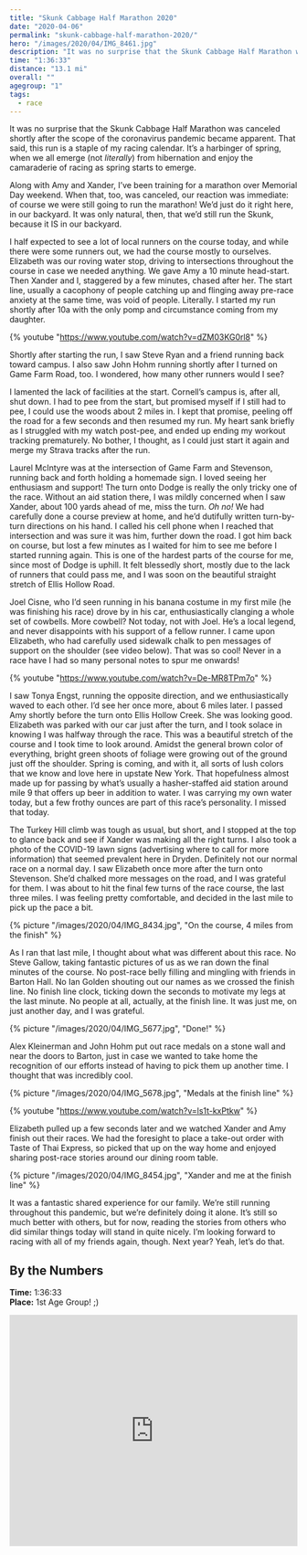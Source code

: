 ```yaml
---
title: "Skunk Cabbage Half Marathon 2020"
date: "2020-04-06"
permalink: "skunk-cabbage-half-marathon-2020/"
hero: "/images/2020/04/IMG_8461.jpg"
description: "It was no surprise that the Skunk Cabbage Half Marathon was canceled shortly after the scope of the coronavirus pandemic became apparent. That said, this run is a staple of my racing calendar. It’s a harbinger of spring, when we all emerge (not _literally_) from hibernation and enjoy the camaraderie of racing as spring starts to emerge."
time: "1:36:33"
distance: "13.1 mi"
overall: ""
agegroup: "1"
tags:
  - race
---
```


It was no surprise that the Skunk Cabbage Half Marathon was canceled shortly after the scope of the coronavirus pandemic became apparent. That said, this run is a staple of my racing calendar. It’s a harbinger of spring, when we all emerge (not _literally_) from hibernation and enjoy the camaraderie of racing as spring starts to emerge.

Along with Amy and Xander, I’ve been training for a marathon over Memorial Day weekend. When that, too, was canceled, our reaction was immediate: of course we were still going to run the marathon! We’d just do it right here, in our backyard. It was only natural, then, that we’d still run the Skunk, because it IS in our backyard.

I half expected to see a lot of local runners on the course today, and while there were some runners out, we had the course mostly to ourselves. Elizabeth was our roving water stop, driving to intersections throughout the course in case we needed anything. We gave Amy a 10 minute head-start. Then Xander and I, staggered by a few minutes, chased after her. The start line, usually a cacophony of people catching up and flinging away pre-race anxiety at the same time, was void of people. Literally. I started my run shortly after 10a with the only pomp and circumstance coming from my daughter.

{% youtube "https://www.youtube.com/watch?v=dZM03KG0rl8" %}

Shortly after starting the run, I saw Steve Ryan and a friend running back toward campus. I also saw John Hohm running shortly after I turned on Game Farm Road, too. I wondered, how many other runners would I see?

I lamented the lack of facilities at the start. Cornell’s campus is, after all, shut down. I had to pee from the start, but promised myself if I still had to pee, I could use the woods about 2 miles in. I kept that promise, peeling off the road for a few seconds and then resumed my run. My heart sank briefly as I struggled with my watch post-pee, and ended up ending my workout tracking prematurely. No bother, I thought, as I could just start it again and merge my Strava tracks after the run.

Laurel McIntyre was at the intersection of Game Farm and Stevenson, running back and forth holding a homemade sign. I loved seeing her enthusiasm and support! The turn onto Dodge is really the only tricky one of the race. Without an aid station there, I was mildly concerned when I saw Xander, about 100 yards ahead of me, miss the turn. _Oh no!_ We had carefully done a course preview at home, and he’d dutifully written turn-by-turn directions on his hand. I called his cell phone when I reached that intersection and was sure it was him, further down the road. I got him back on course, but lost a few minutes as I waited for him to see me before I started running again. This is one of the hardest parts of the course for me, since most of Dodge is uphill. It felt blessedly short, mostly due to the lack of runners that could pass me, and I was soon on the beautiful straight stretch of Ellis Hollow Road.

Joel Cisne, who I’d seen running in his banana costume in my first mile (he was finishing his race) drove by in his car, enthusiastically clanging a whole set of cowbells. More cowbell? Not today, not with Joel. He’s a local legend, and never disappoints with his support of a fellow runner. I came upon Elizabeth, who had carefully used sidewalk chalk to pen messages of support on the shoulder (see video below). That was so cool! Never in a race have I had so many personal notes to spur me onwards!

{% youtube "https://www.youtube.com/watch?v=De-MR8TPm7o" %}

I saw Tonya Engst, running the opposite direction, and we enthusiastically waved to each other. I’d see her once more, about 6 miles later. I passed Amy shortly before the turn onto Ellis Hollow Creek. She was looking good. Elizabeth was parked with our car just after the turn, and I took solace in knowing I was halfway through the race. This was a beautiful stretch of the course and I took time to look around. Amidst the general brown color of everything, bright green shoots of foliage were growing out of the ground just off the shoulder. Spring is coming, and with it, all sorts of lush colors that we know and love here in upstate New York. That hopefulness almost made up for passing by what’s usually a hasher-staffed aid station around mile 9 that offers up beer in addition to water. I was carrying my own water today, but a few frothy ounces are part of this race’s personality. I missed that today.

The Turkey Hill climb was tough as usual, but short, and I stopped at the top to glance back and see if Xander was making all the right turns. I also took a photo of the COVID-19 lawn signs (advertising where to call for more information) that seemed prevalent here in Dryden. Definitely not our normal race on a normal day. I saw Elizabeth once more after the turn onto Stevenson. She’d chalked more messages on the road, and I was grateful for them. I was about to hit the final few turns of the race course, the last three miles. I was feeling pretty comfortable, and decided in the last mile to pick up the pace a bit.

{% picture "/images/2020/04/IMG_8434.jpg", "On the course, 4 miles from the finish" %}

As I ran that last mile, I thought about what was different about this race. No Steve Gallow, taking fantastic pictures of us as we ran down the final minutes of the course. No post-race belly filling and mingling with friends in Barton Hall. No Ian Golden shouting out our names as we crossed the finish line. No finish line clock, ticking down the seconds to motivate my legs at the last minute. No people at all, actually, at the finish line. It was just me, on just another day, and I was grateful.

{% picture "/images/2020/04/IMG_5677.jpg", "Done!" %}

Alex Kleinerman and John Hohm put out race medals on a stone wall and near the doors to Barton, just in case we wanted to take home the recognition of our efforts instead of having to pick them up another time. I thought that was incredibly cool.

{% picture "/images/2020/04/IMG_5678.jpg", "Medals at the finish line" %}

{% youtube "https://www.youtube.com/watch?v=ls1t-kxPtkw" %}

Elizabeth pulled up a few seconds later and we watched Xander and Amy finish out their races. We had the foresight to place a take-out order with Taste of Thai Express, so picked that up on the way home and enjoyed sharing post-race stories around our dining room table.

{% picture "/images/2020/04/IMG_8454.jpg", "Xander and me at the finish line" %}

It was a fantastic shared experience for our family. We’re still running throughout this pandemic, but we’re definitely doing it alone. It’s still so much better with others, but for now, reading the stories from others who did similar things today will stand in quite nicely. I’m looking forward to racing with all of my friends again, though. Next year? Yeah, let’s do that.

## By the Numbers

**Time:** 1:36:33  
**Place:** 1st Age Group! ;)

<iframe height="405" width="100%" frameborder="0" allowtransparency="true" scrolling="no" src="https://www.strava.com/activities/3259565793/embed/b67b6e25921e122465312174d09c34807c94d87d"></iframe>
